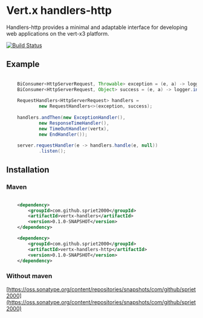 # Vert.x handlers-http

Handlers-http provides a minimal and adaptable interface for developing web applications on the vert-x3 platform.

[![Build Status](https://travis-ci.org/spriet2000/vertx-handlers-http.svg?branch=master)](https://travis-ci.org/spriet2000/vertx-handlers-http)

## Example

```java 
    
    BiConsumer<HttpServerRequest, Throwable> exception = (e, a) -> logger.error(a);
    BiConsumer<HttpServerRequest, Object> success = (e, a) -> logger.info(a);
    
    RequestHandlers<HttpServerRequest> handlers =
            new RequestHandlers<>(exception, success);
    
    handlers.andThen(new ExceptionHandler(),
            new ResponseTimeHandler(),
            new TimeOutHandler(vertx),
            new EndHandler());
    
    server.requestHandler(e -> handlers.handle(e, null))
            .listen();

```

## Installation

### Maven

```xml

    <dependency>
        <groupId>com.github.spriet2000</groupId>
        <artifactId>vertx-handlers</artifactId>
        <version>0.1.0-SNAPSHOT</version>
    </dependency>

    <dependency>
        <groupId>com.github.spriet2000</groupId>
        <artifactId>vertx-handlers-http</artifactId>
        <version>0.1.0-SNAPSHOT</version>
    </dependency>

```

### Without maven

[https://oss.sonatype.org/content/repositories/snapshots/com/github/spriet2000](https://oss.sonatype.org/content/repositories/snapshots/com/github/spriet2000)
